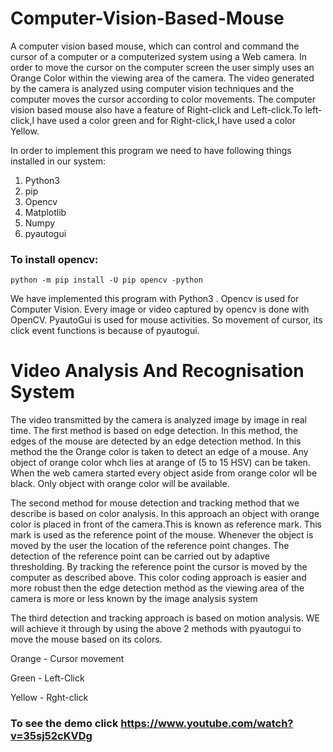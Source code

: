 # Computer-Vision-Based-Mouse
 A computer vision based mouse, which can control and command the cursor of a computer or a computerized system using a  Web camera. In order to move the cursor on the computer screen the user simply uses an Orange Color within the viewing area of the camera. The video generated by the camera is analyzed using computer vision techniques and the computer moves the cursor according to color movements. The computer vision based mouse also have a feature of Right-click and Left-click.To  left-click,I have used a color green and for Right-click,I have used a color Yellow.
 
In order to implement this program we need to have following things installed in our system:

 1. Python3
 2. pip
 3. Opencv
 4. Matplotlib
 5. Numpy
 6. pyautogui
 
### To install opencv:
```
python -m pip install -U pip opencv -python
```
 
We have implemented this program with Python3 . Opencv is used for Computer Vision. Every image or video captured by opencv is done with OpenCV. PyautoGui is used for mouse activities. So movement of cursor, its click event functions is because of pyautogui.


# Video Analysis  And Recognisation System
The video transmitted by the camera is analyzed image by
image in real time.  The first method is based on edge detection. In this
method, the edges of the mouse are detected by an edge
detection method. In this method the the Orange color is taken to detect an 
edge of a mouse. Any object of orange color whch lies at arange of (5 to 15 HSV)
can be taken. When the web camera started every object aside from orange color
wll be black. Only object with orange color will be available.

   The second method for mouse detection and tracking
method that we describe is based on color analysis. In this
approach an object with orange color is placed in front of the camera.This
is known as reference mark.
This mark is used as the reference point
of the mouse. Whenever the object is moved by the user
the location of the reference point changes. The detection
of the reference point can be carried out by adaptive
thresholding. By tracking the reference point the cursor is
moved by the computer as described above. This color
coding approach is easier and more robust then the edge
detection method as the viewing area of the camera is
more or less known by the image analysis system


The third detection and tracking approach is based on
motion analysis. WE will achieve it through by using the above 2 methods
with pyautogui to move the mouse based on its colors.

Orange - Cursor movement

Green - Left-Click

Yellow - Rght-click
 
### To see the demo click https://www.youtube.com/watch?v=35sj52cKVDg
